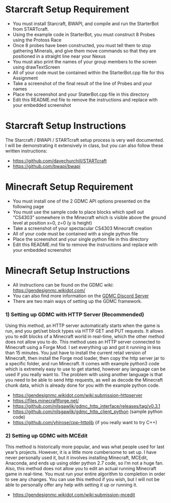 # Starcraft Setup Requirement

- You must install Starcraft, BWAPI, and compile and run the StarterBot from STARTcraft.
- Using the example code in StarterBot, you must construct 8 Probes using the Protoss Race
- Once 8 probes have been constructed, you must tell them to stop gathering Minerals, and give them move commands so that they are positioned in a straight line near your Nexus
- You must also print the names of your group members to the screen using drawTextScreen
- All of your code must be contained within the StarterBot.cpp file for this Assignment
- Take a screenshot of the final result of the line of Probes and your names
- Place the screenshot and your StaterBot.cpp file in this directory
- Edit this README.md file to remove the instructions and replace with your embedded screenshot

# Starcraft Setup Instructions

The Starcraft / BWAPI / STARTcraft setup process is very well documented.
I will be demonstrating it extensively in class, but you can also follow these written instructions:

- https://github.com/davechurchill/STARTcraft
- https://github.com/bwapi/bwapi

# Minecraft Setup Requirement

- You must install one of the 2 GDMC API options presented on the following page
- You must use the sample code to place blocks which spell out “CS4303” somewhere in the Minecraft which is visible above the ground level at position x=0, z=0 (y is height)
- Take a screenshot of your spectacular CS4303 Minecraft creation
- All of your code must be contained with a single python file
- Place the screenshot and your single python file in this directory
- Edit this README.md file to remove the instructions and replace with your embedded screenshot

# Minecraft Setup Instructions

- All instructions can be found on the GDMC wiki: https://gendesignmc.wikidot.com/
- You can also find more information on the [GDMC Discord Server](http://discord.gg/ueaxuXj)
- There are two main ways of setting up the GDMC framework.

### 1) Setting up GDMC with HTTP Server (Recommended)

Using this method, an HTTP server automatically starts when the game is run, and you get/set block types via HTTP GET and PUT requests. It allows you to edit blocks of a Minecraft world in real-time, which the other method does not allow you to do. This method uses an HTTP server connected to Minecraft using a Forge Mod. I set everything up and got it running in less than 15 minutes. You just have to install the current retail version of Minecraft, then install the Forge mod loader, then copy the http server jar to a specific folder, and run Minecraft. It comes with example python3 code which is extremely easy to use to get started, however any language can be used if you really want to. The problem with using another language is that you need to be able to send http requests, as well as decode the Minecraft chunk data, which is already done for you with the example python code.

- https://gendesignmc.wikidot.com/wiki:submission-httpserver
- https://files.minecraftforge.net/
- https://github.com/nilsgawlik/gdmc_http_interface/releases/tag/v0.3.1
- https://github.com/nilsgawlik/gdmc_http_client_python (sample python code)
- https://github.com/yhirose/cpp-httplib (if you really want to try C++)

### 2) Setting up GDMC with MCEdit

This method is historically more popular, and was what people used for last year’s projects. However, it is a little more cumbersome to set up. I have never personally used it, but it involves installing Minecraft, MCEdit, Anaconda, and ends up using older python 2.7 code, so I’m not a huge fan. Also, this method does not allow you to edit an actual running Minecraft game in real-time. You must run your entire algorithm to completion in order to see any changes. You can use this method if you wish, but I will not be able to personally offer any help with setting it up or running it.

- https://gendesignmc.wikidot.com/wiki:submission-mcedit
